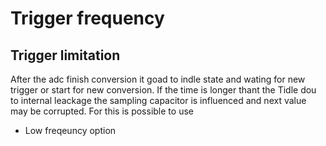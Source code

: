 # Trigger frequency

## Trigger limitation

After the adc finish conversion it goad to indle state and wating for new trigger or start for new conversion. 
If the time is longer thant the Tidle dou to internal leackage the sampling capacitor is influenced and next value may be corrupted. 
For this is possible to use 

* Low freqeuncy option

